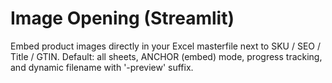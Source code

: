 # Image Opening (Streamlit)
Embed product images directly in your Excel masterfile next to SKU / SEO / Title / GTIN.
Default: all sheets, ANCHOR (embed) mode, progress tracking, and dynamic filename with '-preview' suffix.
